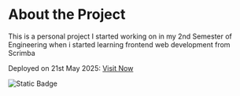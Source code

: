 # About the Project
This is a personal project I started working on in my 2nd Semester of Engineering when i started learning frontend web development from Scrimba

Deployed on 21st May 2025: <a href = "https://sam-2503.github.io">Visit Now</a>

![Static Badge](https://img.shields.io/badge/github-myportfolio-blue?style=flat&link=https%3A%2F%2Fgithub.com%2FSam-2503%2Fmy-portfolio)
